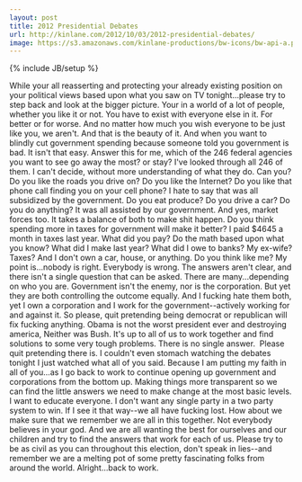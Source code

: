 ```yaml
---
layout: post
title: 2012 Presidential Debates
url: http://kinlane.com/2012/10/03/2012-presidential-debates/
image: https://s3.amazonaws.com/kinlane-productions/bw-icons/bw-api-a.png
---
```

{% include JB/setup %}
While your all reasserting and protecting your already existing position on your political views based upon what you saw on TV tonight&hellip;please try to step back and look at the bigger picture.
Your in a world of a lot of people, whether you like it or not.  You have to exist with everyone else in it.  For better or for worse.  And no matter how much you wish everyone to be just like you, we aren't.  And that is the beauty of it.
And when you want to blindly cut government spending because someone told you government is bad. It isn't that easy.  Answer this for me, which of the 246 federal agencies you want to see go away the most? or stay?  I've looked through all 246 of them.  I can't decide, without more understanding of what they do. Can you?
Do you like the roads you drive on?  Do you like the Internet?  Do you like that phone call finding you on your cell phone?  I hate to say that was all subsidized by the government.  Do you eat produce?  Do you drive a car?  Do you do anything?  It was all assisted by our government.  And yes, market forces too.  It takes a balance of both to make shit happen.
Do you think spending more in taxes for government will make it better? I paid $4645 a month in taxes last year.  What did you pay?  Do the math based upon what you know?  What did I make last year?  What did I owe to banks?  My ex-wife?  Taxes?  And I don't own a car, house, or anything.  Do you think like me?
My point is&hellip;nobody is right.  Everybody is wrong.  The answers aren't clear, and there isn't a single question that can be asked.   There are many...depending on who you are.
Government isn't the enemy, nor is the corporation.  But yet they are both controlling the outcome equally.  And I fucking hate them both, yet I own a corporation and I work for the government--actively working for and against it.
So please, quit pretending being democrat or republican will fix fucking anything.  Obama is not the worst president ever and destroying america, Neither was Bush.  It's up to all of us to work together and find solutions to some very tough problems.  There is no single answer. &nbsp;Please quit pretending there is.
I couldn't even stomach watching the debates tonight I just watched what all of you said.  Because I am putting my faith in all of you&hellip;as I go back to work to continue opening up government and corporations from the bottom up.  Making things more transparent so we can find the little answers we need to make change at the most basic levels.
I want to educate everyone.  I don't want any single party in a two party system to win. If I see it that way--we all have fucking lost.
How about we make sure that we remember we are all in this together.  Not everybody believes in your god.  And we are all wanting the best for ourselves and our children and try to find the answers that work for each of us.
Please try to be as civil as you can throughout this election, don't speak in lies--and remember we are a melting pot of some pretty fascinating folks from around the world.
Alright&hellip;back to work.